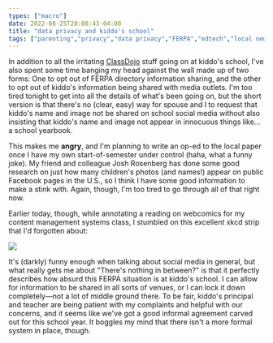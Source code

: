```yaml
---
types: ["macro"]
date: 2022-08-25T20:08:43-04:00
title: "data privacy and kiddo's school"
tags: ["parenting","privacy","data privacy","FERPA","edtech","local news","Josh Rosenberg","webcomics","xkcd","social annotation","Hypothesis","ICT 302"]
---
```

In addition to all the irritating [ClassDojo](https://spencergreenhalgh.com/tags/classdojo) stuff going on at kiddo's school, I've also spent some time banging my head against the wall made up of two forms: One to opt out of FERPA directory information sharing, and the other to opt out of kiddo's information being shared with media outlets. I'm too tired tonight to get into all the details of what's been going on, but the short version is that there's no (clear, easy) way for spouse and I to request that kiddo's name and image not be shared on school social media without also insisting that kiddo's name and image not appear in innocuous things like... a school yearbook. 

This makes me **angry**, and I'm planning to write an op-ed to the local paper once I have my own start-of-semester under control (haha, what a funny joke). My friend and colleague Josh Rosenberg has done some good research on just how many children's photos (and names!) appear on public Facebook pages in the U.S., so I think I have some good information to make a stink with. Again, though, I'm too tired to go through all of that right now. 

Earlier today, though, while annotating a reading on webcomics for my content management systems class, I stumbled on this excellent xkcd strip that I'd forgotten about: 

![](https://imgs.xkcd.com/comics/sharing_options.png)

It's (darkly) funny enough when talking about social media in general, but what really gets me about "There's nothing in between?" is that it perfectly describes how absurd this FERPA situation is at kiddo's school. I can allow for information to be shared in all sorts of venues, or I can lock it down completely—not a lot of middle ground there. To be fair, kiddo's principal and teacher are being patient with my complaints and helpful with our concerns, and it seems like we've got a good informal agreement carved out for this school year. It boggles my mind that there isn't a more formal system in place, though.
